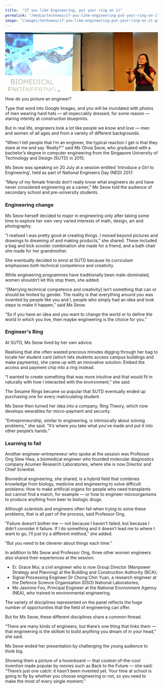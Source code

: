 ```yaml
---
title:  "If you like Engineering, put your ring on it"
permalink: "/media/technews/if-you-like-engineering-put-your-ring-on-it"
image: "/images/technews/if-you-like-engineering-put-your-ring-on-it-part-1.png"
---
```


![If you like Engineering, put your ring on it](/images/technews/if-you-like-engineering-put-your-ring-on-it-part-1.png)

How do you picture an engineer?

Type that word into Google Images, and you will be inundated with photos of men wearing hard hats — all impeccably dressed, for some reason — staring intently at construction blueprints.

But in real life, engineers look a lot like people we know and love — men and women of all ages and from a variety of different backgrounds.  

“When I tell people that I’m an engineer, the typical reaction I get is that they stare at me and say ‘Really?’” said Ms Olivia Seow, who graduated with a bachelor’s degree in computer engineering from the Singapore University of Technology and Design (SUTD) in 2015.

Ms Seow was speaking on 20 July at a session entitled ‘Introduce a Girl to Engineering’, held as part of National Engineers Day (NED) 2017.

“Many of my female friends don’t really know what engineers do and have never considered engineering as a career,” Ms Seow told the audience of secondary school and pre-university students.

### **Engineering change**
Ms Seow herself decided to major in engineering only after taking some time to explore her own very varied interests of math, design, art and photography.

“I realised I was pretty good at creating things. I moved beyond pictures and drawings to dreaming of and making products,” she shared. These included a bag and kick scooter combination she made for a friend, and a bath chair she made for her grandmother.

She eventually decided to enrol at SUTD because its curriculum emphasises both technical competence and creativity.

While engineering programmes have traditionally been male-dominated, women shouldn’t let this stop them, she added.  

“[Marrying technical competence and creativity] isn’t something that can or should be limited by gender. The reality is that everything around you was invented by people like you and I, people who simply had an idea and took steps to make it happen,” said Ms Seow.

“So if you have an idea and you want to change the world or to define the world in which you live, then maybe engineering is the choice for you.”

### **Engineer's Ring**
At SUTD, Ms Seow lived by her own advice.

Realising that she often wasted precious minutes digging through her bag to locate her student card (which lets students access campus buildings and make payments), she came up with an innovative solution: Embed the access and payment chip into a ring instead.

“I wanted to create something that was more intuitive and that would fit in naturally with how I interacted with the environment,” she said.

The Sesame Rings became so popular that SUTD eventually ended up purchasing one for every matriculating student.

Ms Seow then turned her idea into a company, Ring Theory, which now develops wearables for micro-payment and security.  

“Entrepreneurship, similar to engineering, is intrinsically about solving problems,” she said. “It’s where you take what you’ve made and put it into other people’s hands.”

### **Learning to fail**
Another engineer-entrepreneur who spoke at the session was Professor Ong Siew Hwa, a biomedical engineer who founded molecular diagnostics company Acumen Research Laboratories, where she is now Director and Chief Scientist.

Biomedical engineering, she shared, is a hybrid field that combines knowledge from biology, medicine and engineering to solve difficult problems: How to make artificial organs for people who need transplants but cannot find a match, for example — or how to engineer microorganisms to produce anything from beer to biologic drugs. 

Although scientists and engineers often fail when trying to solve these problems, that is all part of the process, said Professor Ong.

“Failure doesn’t bother me — not because I haven’t failed, but because I didn’t consider it failure. If I do something and it doesn’t lead me to where I want to go, I’ll just try a different method,” she added.

“But you need to be cleverer about things each time.” 

In addition to Ms Seow and Professor Ong, three other women engineers also shared their experiences at the session:

* Er. Grace Mui, a civil engineer who is now Group Director (Manpower Strategy and Planning) at the Building and Construction Authority (BCA);
* Signal Processing Engineer Dr Chong Chin Yuan, a research engineer at the Defence Science Organisation (DSO) National Laboratories;
* Ms Jasmine Foo, Principal Engineer at the National Environment Agency (NEA), who trained in environmental engineering. 

The variety of disciplines represented on the panel reflects the huge number of opportunities that the field of engineering can offer.

But for Ms Seow, these different disciplines share a common thread.

“There are many kinds of engineers, but there’s one thing that links them — that engineering is the skillset to build anything you dream of in your head,” she said.

Ms Seow ended her presentation by challenging the young audience to think big.

Showing them a picture of a hoverboard — that coolest-of-the-cool invention made popular by movies such as Back to the Future — she said: “There’s just one catch: it hasn’t been invented yet. Your time at school is going to fly by whether you choose engineering or not, so you need to make the most of every single moment.”
